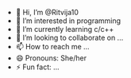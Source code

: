 - 👋 Hi, I’m @Ritvija10
- 👀 I’m interested in programming
- 🌱 I’m currently learning c/c++
- 💞️ I’m looking to collaborate on ...
- 📫 How to reach me ...
- 😄 Pronouns: She/her
- ⚡ Fun fact: ...

<!---
Ritvija10/Ritvija10 is a ✨ special ✨ repository because its `README.md` (this file) appears on your GitHub profile.
You can click the Preview link to take a look at your changes.
--->
